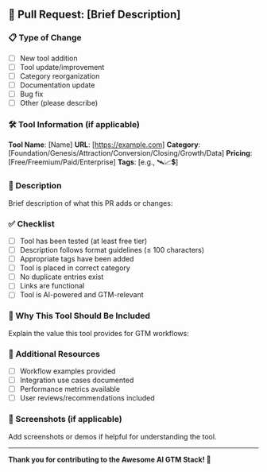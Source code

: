 ## 🚀 Pull Request: [Brief Description]

### 📋 Type of Change
- [ ] New tool addition
- [ ] Tool update/improvement
- [ ] Category reorganization
- [ ] Documentation update
- [ ] Bug fix
- [ ] Other (please describe)

### 🛠️ Tool Information (if applicable)
**Tool Name**: [Name]
**URL**: [https://example.com]
**Category**: [Foundation/Genesis/Attraction/Conversion/Closing/Growth/Data]
**Pricing**: [Free/Freemium/Paid/Enterprise]
**Tags**: [e.g., 🛰📈💲]

### 📝 Description
Brief description of what this PR adds or changes:

### ✅ Checklist
- [ ] Tool has been tested (at least free tier)
- [ ] Description follows format guidelines (≤ 100 characters)
- [ ] Appropriate tags have been added
- [ ] Tool is placed in correct category
- [ ] No duplicate entries exist
- [ ] Links are functional
- [ ] Tool is AI-powered and GTM-relevant

### 🎯 Why This Tool Should Be Included
Explain the value this tool provides for GTM workflows:

### 🔗 Additional Resources
- [ ] Workflow examples provided
- [ ] Integration use cases documented
- [ ] Performance metrics available
- [ ] User reviews/recommendations included

### 📸 Screenshots (if applicable)
Add screenshots or demos if helpful for understanding the tool.

---

**Thank you for contributing to the Awesome AI GTM Stack! 🎉** 